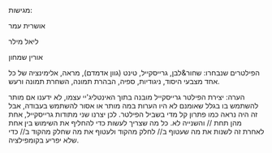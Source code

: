 מגישות:


אושרית עמר

ליאל מילר

אורין שמחון

הפילטרים שנבחרו: שחור&לבן, גרייסקייל, טינט (גוון אדמדם), מראה, אלימינציה של כל אחד מצבעי היסוד, ניגודיות, ספיה, הבהרת תמונה, השחרת תמונה ורעש.

הערה: יצירת הפילטר גרייסקייל מובנה בתוך האינטליג'יי עצמו, לא ידענו אם מותר להשתמש בו בגלל שאומנם לא היו הערות במה מותר או אסור להשתמש בעבודה, אבל זה היה נראה כמו פתרון קל מדי בשביל הפילטר. לכן יצרנו שני מתודות גרייסקייל, אחת מהן תחת // והשנייה לא. כל מה שצריך לעשות כדי להחליף את השימוש בין אחת לאחרת זה לשנות את מה שעטוף ב// לחלק מהקוד ולעטוף את מה שחלק מהקוד ב// כדי שלא יפריע בקומפילציה.